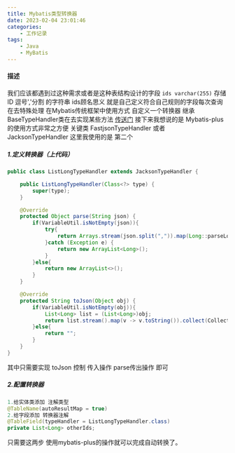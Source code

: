 ```yaml
---
title: Mybatis类型转换器
date: 2023-02-04 23:01:46
categories: 
    - 工作记录
tags:
    - Java
    - MyBatis
---
```


#### 描述
我们应该都遇到过这种需求或者是这种表结构设计的字段
`ids varchar(255)` 存储ID  逗号','分割 的字符串
 ids顾名思义 就是自己定义符合自己规则的字段每次查询在去特殊处理
 在Mybatis传统框架中使用方式 自定义一个转换器 继承 BaseTypeHandler类在去实现某些方法
 [传送门](https://blog.csdn.net/qq_48569009/article/details/124208363)
接下来我想说的是 Mybatis-plus的使用方式非常之方便
关键类
FastjsonTypeHandler 或者 JacksonTypeHandler 这里我使用的是 第二个
##### 1.定义转换器（上代码）
```java
public class ListLongTypeHandler extends JacksonTypeHandler {

    public ListLongTypeHandler(Class<?> type) {
        super(type);
    }

    @Override
    protected Object parse(String json) {
        if(VariableUtil.isNotEmpty(json)){
            try{
                return Arrays.stream(json.split(",")).map(Long::parseLong).toList();
            }catch (Exception e) {
                return new ArrayList<Long>();
            }
        }else{
            return new ArrayList<>();
        }
    }

    @Override
    protected String toJson(Object obj) {
        if(VariableUtil.isNotEmpty(obj)){
            List<Long> list = (List<Long>)obj;
            return list.stream().map(v -> v.toString()).collect(Collectors.joining(","));
        }else{
            return "";
        }
    }
}
```
其中只需要实现 toJson 控制 传入操作  parse传出操作 即可

##### 2.配置转换器
```java
1.给实体类添加 注解类型 
@TableName(autoResultMap = true)
2.给字段添加 转换器注解
@TableField(typeHandler = ListLongTypeHandler.class)
private List<Long> otherIds;
```
只需要这两步  使用mybatis-plus的操作就可以完成自动转换了。